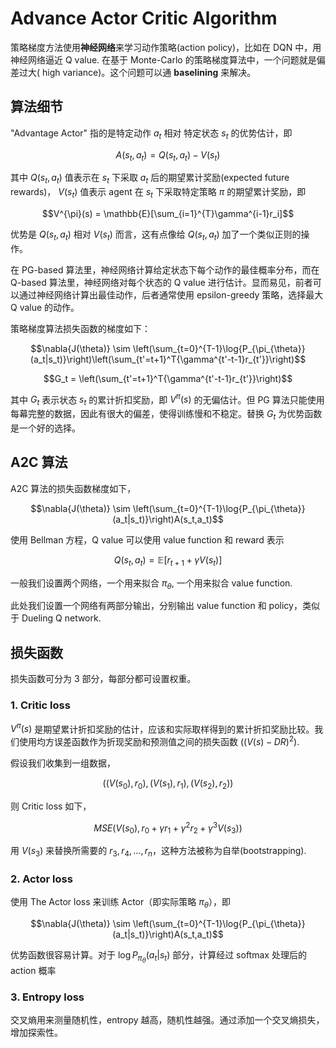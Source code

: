 # Advance Actor Critic Algorithm

策略梯度方法使用**神经网络**来学习动作策略(action policy)，比如在 DQN 中，用神经网络逼近 Q value. 在基于 Monte-Carlo 的策略梯度算法中，一个问题就是偏差过大( high variance)。这个问题可以通 **baselining** 来解决。

## 算法细节

"Advantage Actor" 指的是特定动作 $a_t$ 相对 特定状态  $s_t$ 的优势估计，即

$$A(s_t,a_t)=Q(s_t,a_t) - V(s_t)$$

其中 $Q(s_t,a_t)$ 值表示在 $s_t$ 下采取 $a_t$ 后的期望累计奖励(expected future rewards)， $V(s_t)$ 值表示 agent 在 $s_t$ 下采取特定策略  $\pi$ 的期望累计奖励，即

$$V^{\pi}(s) = \mathbb{E}[\sum_{i=1}^{T}\gamma^{i-1}r_i]$$

优势是 $Q(s_t,a_t)$ 相对 $V(s_t)$ 而言，这有点像给 $Q(s_t,a_t)$ 加了一个类似正则的操作。

在 PG-based 算法里，神经网络计算给定状态下每个动作的最佳概率分布，而在 Q-based 算法里，神经网络对每个状态的 Q value 进行估计。显而易见，前者可以通过神经网络计算出最佳动作，后者通常使用 epsilon-greedy 策略，选择最大 Q value 的动作。

策略梯度算法损失函数的梯度如下：

$$\nabla{J(\theta)} \sim \left(\sum_{t=0}^{T-1}\log{P_{\pi_{\theta}}(a_t|s_t)}\right)\left(\sum_{t'=t+1}^T{\gamma^{t'-t-1}r_{t'}}\right)$$


$$G_t = \left(\sum_{t'=t+1}^T{\gamma^{t'-t-1}r_{t'}}\right)$$

其中 $G_t$ 表示状态 $s_t$ 的累计折扣奖励，即 $V^{\pi}(s)$ 的无偏估计。但 PG 算法只能使用每幕完整的数据，因此有很大的偏差，使得训练慢和不稳定。替换 $G_t$ 为优势函数是一个好的选择。

## A2C 算法

A2C 算法的损失函数梯度如下，

$$\nabla{J(\theta)} \sim \left(\sum_{t=0}^{T-1}\log{P_{\pi_{\theta}}(a_t|s_t)}\right)A(s_t,a_t)$$

使用 Bellman 方程，Q value 可以使用 value function 和 reward 表示

$$Q(s_t,a_t) = \mathbb{E}\left[r_{t+1} + \gamma V(s_t) \right]$$

一般我们设置两个网络，一个用来拟合 $\pi_{\theta}$, 一个用来拟合 value function.

此处我们设置一个网络有两部分输出，分别输出 value function 和 policy，类似于 Dueling Q network.

## 损失函数

损失函数可分为 3 部分，每部分都可设置权重。

### 1. Critic loss

$V^{\pi}(s)$ 是期望累计折扣奖励的估计，应该和实际取样得到的累计折扣奖励比较。我们使用均方误差函数作为折现奖励和预测值之间的损失函数 $((V(s)-DR)^2)$.

假设我们收集到一组数据，

$$\left( (V(s_0),r_0),(V(s_1),r_1),(V(s_2),r_2) \right)$$

则 Critic loss 如下，

$$MSE\left( V(s_0), r_0 + \gamma r_1 + \gamma ^2 r_2 + \gamma ^ 3 V(s_3) \right)$$

用 $V(s_3)$ 来替换所需要的 $r_3,r_4, \ldots,r_n$，这种方法被称为自举(bootstrapping).

### 2. Actor loss

使用 The Actor loss 来训练 Actor（即实际策略 $\pi_{\theta}$），即

$$\nabla{J(\theta)} \sim \left(\sum_{t=0}^{T-1}\log{P_{\pi_{\theta}}(a_t|s_t)}\right)A(s_t,a_t)$$

优势函数很容易计算。对于 $\log{P_{\pi_{\theta}}}(a_t|s_t)$ 部分，计算经过 softmax 处理后的 action 概率

### 3. Entropy loss

交叉熵用来测量随机性，entropy 越高，随机性越强。通过添加一个交叉熵损失，增加探索性。
